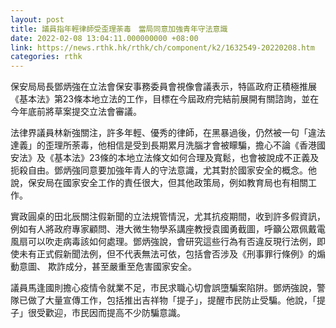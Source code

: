 ```yaml
---
layout: post
title: 議員指年輕律師受歪理荼毒　當局同意加強青年守法意識
date: 2022-02-08 13:04:11.000000000 +08:00
link: https://news.rthk.hk/rthk/ch/component/k2/1632549-20220208.htm
categories: rthk
---
```


保安局局長鄧炳強在立法會保安事務委員會視像會議表示，特區政府正積極推展《基本法》第23條本地立法的工作，目標在今屆政府完結前展開有關諮詢，並在今年底前將草案提交立法會審議。

法律界議員林新強關注，許多年輕、優秀的律師，在黑暴過後，仍然被一句「違法達義」的歪理所荼毒，他相信是受到長期累月洗腦才會被矇騙，擔心不論《香港國安法》及《基本法》23條的本地立法條文如何合理及寬鬆，也會被說成不正義及扼殺自由。鄧炳強同意要加強年青人的守法意識，尤其對於國家安全的概念。他說，保安局在國家安全工作的責任很大，但其他政策局，例如教育局也有相關工作。

實政圓桌的田北辰關注假新聞的立法規管情況，尤其抗疫期間，收到許多假資訊，例如有人將政府專家顧問、港大微生物學系講座教授袁國勇截圖，呼籲公眾佩戴電風扇可以吹走病毒該如何處理。鄧炳強說，會研究這些行為有否違反現行法例，即使未有正式假新聞法例，但不代表無法可依，包括會否涉及《刑事罪行條例》的煽動意圖、 欺詐成分，甚至嚴重至危害國家安全。

議員馬逢國則擔心疫情令就業不足，市民求職心切會誤墮騙案陷阱。鄧炳強說，警隊已做了大量宣傳工作，包括推出吉祥物「提子」，提醒市民防止受騙。他說，「提子」很受歡迎，市民因而提高不少防騙意識。
